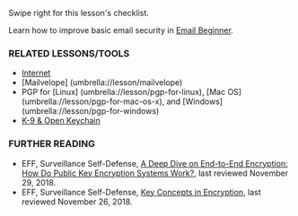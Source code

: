[Title]: # (What now?)
[Order]: # (5)

Swipe right for this lesson's checklist.

Learn how to improve basic email security in [Email Beginner](umbrella://lesson/email/0).

### RELATED LESSONS/TOOLS

*   [Internet](umbrella://lesson/the-internet)
*	[Mailvelope] (umbrella://lesson/mailvelope)
*   PGP for [Linux] (umbrella://lesson/pgp-for-linux), [Mac OS] (umbrella://lesson/pgp-for-mac-os-x), and [Windows] (umbrella://lesson/pgp-for-windows)
*   [K-9 & Open Keychain](umbrella://lesson/k9-apg)

### FURTHER READING

*   EFF, Surveillance Self-Defense, [A Deep Dive on End-to-End Encryption: How Do Public Key Encryption Systems Work?](https://ssd.eff.org/en/module/introduction-public-key-cryptography-and-pgp), last reviewed November 29, 2018. 
*   EFF, Surveillance Self-Defense, [Key Concepts in Encryption](https://ssd.eff.org/en/module/key-concepts-encryption), last reviewed November 26, 2018. 
